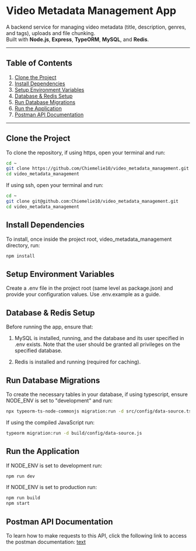 # Video Metadata Management App

A backend service for managing video metadata (title, description, genres, and tags), uploads and file chunking.  
Built with **Node.js**, **Express**, **TypeORM**, **MySQL**, and **Redis**.

---

## Table of Contents
1. [Clone the Project](#-clone-the-project)
2. [Install Dependencies](#-install-dependencies)
3. [Setup Environment Variables](#-setup-environment-variables)
4. [Database & Redis Setup](#-database--redis-setup)
5. [Run Database Migrations](#-run-database-migrations)
6. [Run the Application](#-run-the-application)
7. [Postman API Documentation](#-postman-api-documentation)

---

## Clone the Project

To clone the repository, if using https, open your terminal and run:

```bash
cd ~
git clone https://github.com/Chiemelie10/video_metadata_management.git
cd video_metadata_management
```

If using ssh, open your terminal and run:

```bash
cd ~
git clone git@github.com:Chiemelie10/video_metadata_management.git
cd video_metadata_management
```

## Install Dependencies

To install, once inside the project root, video_metadata_management directory, run:

```bash
npm install
```

## Setup Environment Variables

Create a .env file in the project root (same level as package.json) and provide your configuration values. Use .env.example as a guide.

## Database & Redis Setup

Before running the app, ensure that:

1. MySQL is installed, running, and the database and its user specified in .env exists. Note that the user should be granted all privileges on the specified database.

2. Redis is installed and running (required for caching).

## Run Database Migrations

To create the necessary tables in your database, if using typescript, ensure NODE_ENV is set to "development" and run:

```bash
npx typeorm-ts-node-commonjs migration:run -d src/config/data-source.ts
```

If using the compiled JavaScript run:

```bash
typeorm migration:run -d build/config/data-source.js
```

## Run the Application

If NODE_ENV is set to development run:

```bash
npm run dev
```

If NODE_ENV is set to production run:

```bash
npm run build
npm start
```

## Postman API Documentation

To learn how to make requests to this API, click the following link to access the postman documentation: [text](https://web.postman.co/workspace/eb495735-3ec5-4300-8959-535296678023/documentation/29774581-e18c5449-dcea-4d35-92ae-b8791ec85156)
